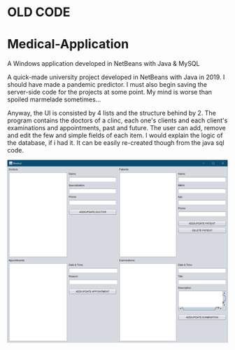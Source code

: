 # OLD CODE

# Medical-Application
A Windows application developed in NetBeans with Java & MySQL

A quick-made university project developed in NetBeans with Java in 2019. I should have made a pandemic predictor. I must also begin saving the server-side code for the projects at some point. My mind is worse than spoiled marmelade sometimes...

Anyway, the UI is consisted by 4 lists and the structure behind by 2. The program contains the doctors of a clinc, each one's clients and each client's examinations and appointments, past and future. The user can add, remove and edit the few and simple fields of each item. I would explain the logic of the database, if i had it. It can be easily re-created though from the java sql code.

![UI](https://github.com/Mistral-Designs/Medical-Application/blob/master/ui.png)

